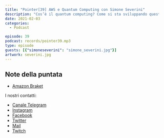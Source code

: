 ```yaml
---
title: "Pointer[39] AWS e Quantum Computing con Simone Severini"
description: "Cos’è il quantum computing? Come si sta sviluppando questa tecnologia tra mondo accademico, startup e big companies? Quando vedremo un computer quantistico nelle nostre case? A queste e a molte altre domande ha risposto Simone Severini, Professore di Fisica dell’informazione alla UCL e direttore Quantum computing presso AWS"
date: 2021-02-03
categories:
  - Podcast

episode: 39
podcast: records/pointer39.mp3
type: episode
guests: [{"simoneseverini": "simone_severini.jpg"}]
artwork: severini.jpg
---
```



## Note della puntata


<!-- wp:list -->
<ul><li><a href="https://aws.amazon.com/it/braket/">Amazon Braket</a></li></ul>
<!-- /wp:list -->

I nostri contatti:

- [Canale Telegram](https://t.me/PointerPodcast)
- [Instagram](https://www.instagram.com/pointerpodcast/)
- [Facebook](https://www.facebook.com/pointerPodcast/)
- [Twitter](https://twitter.com/PointerPodcast)
- [Mail](info@pointerpodcast.it)
- [Twitch](https://www.twitch.tv/pointerpodcast)

